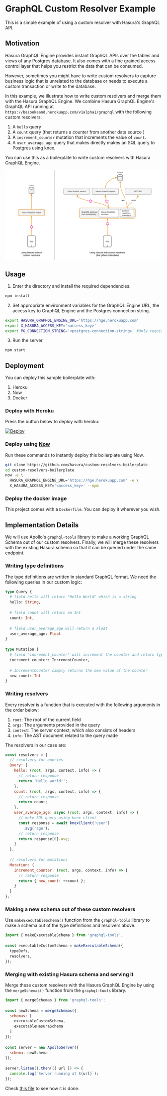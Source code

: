 # GraphQL Custom Resolver Example

This is a simple example of using a custom resolver with Hasura's GraphQL API.

## Motivation

Hasura GraphQL Engine provides instant GraphQL APIs over the tables and views of any Postgres database. It also comes with a fine grained access control layer that helps you restrict the data that can be consumed.

However, sometimes you might have to write custom resolvers to capture business logic that is unrelated to the database or needs to execute a custom transaction or write to the database.

In this example, we illustrate how to write custom resolvers and merge them with the Hasura GraphQL Engine. We combine Hasura GraphQL Engine's GraphQL API running at `https://bazookaand.herokuapp.com/v1alpha1/graphql` with the following custom resolvers:

1. A `hello` query
2. A `count` query (that returns a counter from another data source )
3. A `increment_counter` mutation that increments the value of `count`.
4. A `user_average_age` query that makes directly makes an SQL query to Postgres using knex.

You can use this as a boilerplate to write custom resolvers with Hasura GraphQL Engine.

![Custom resolvers with Hasura GraphQL engine](./assets/custom-resolvers-diagram.png)


## Usage

1. Enter the directory and install the required dependencies.

```bash
npm install
```

2. Set appropriate environment variables for the GraphQL Engine URL, the access key to GraphQL Engine and the Postgres connection string.


```bash
export HASURA_GRAPHQL_ENGINE_URL='https://hge.herokuapp.com'
export X_HASURA_ACCESS_KEY='<access_key>'
export PG_CONNECTION_STRING='<postgres-connection-string>' #Only required for the direct SQL resolver
```

3. Run the server

```bash
npm start
```

## Deployment

You can deploy this sample boilerplate with:

1. Heroku
2. Now
3. Docker

### Deploy with Heroku

Press the button below to deploy with heroku:

[![Deploy](https://www.herokucdn.com/deploy/button.svg)](https://heroku.com/deploy?template=https://github.com/hasura/custom-resolvers-boilerplate)

### Deploy using [Now](https://zeit.co/now)

Run these commands to instantly deploy this boilerplate using Now.

```bash
git clone https://github.com/hasura/custom-resolvers-boilerplate
cd custom-resolvers-boilerplate
now -e \
  HASURA_GRAPHQL_ENGINE_URL='https://hge.herokuapp.com' -e \
  X_HASURA_ACCESS_KEY='<access_key>' --npm
```

### Deploy the docker image

This project comes with a `Dockerfile`. You can deploy it wherever you wish.

## Implementation Details

We will use Apollo's `graphql-tools` library to make a working GraphQL Schema out of our custom resolvers. Finally, we will merge these resolvers with the existing Hasura schema so that it can be queried under the same endpoint.

### Writing type definitions

The type definitions are written in standard GraphQL format. We need the following queries in our custom logic:


```graphql
type Query {
  # field hello will return "Hello World" which is a string
  hello: String,

  # field count will return an Int
  count: Int,

  # field user_average_age will return a Float
  user_average_age: Float
}

type Mutation {
  # field "increment_counter" will increment the counter and return type IncrementCounter
  increment_counter: IncrementCounter,

  # IncrementCounter simply returns the new value of the counter
  new_count: Int
}
```

### Writing resolvers

Every resolver is a function that is executed with the following arguments in the order below:

1. `root`: The root of the current field
2. `args`: The arguments provided in the query
3. `context`: The server context, which also consists of headers
4. `info`: The AST document related to the query made

The resolvers in our case are:

```js
const resolvers = {
  // resolvers for queries
  Query: {
    hello: (root, args, context, info) => {
      // return response
      return 'Hello world!';
    },
    count: (root, args, context, info) => {
      // return response
      return count;
    },
    user_average_age: async (root, args, context, info) => {
      // make SQL query using knex client
      const response = await knexClient('user')
        .avg('age');
      // return response
      return response[0].avg;
    }
  },

  // resolvers for mutations
  Mutation: {
    increment_counter: (root, args, context, info) => {
      // return response
      return { new_count: ++count };
    }
  }
};
```

### Making a new schema out of these custom resolvers

Use `makeExecutableSchema()` function from the `graphql-tools` library to make a schema out of the type definitions and resolvers above.

```js
import { makeExecutableSchema } from 'graphql-tools';

const executableCustomSchema = makeExecutableSchema({
  typeDefs,
  resolvers,
});
```

### Merging with existing Hasura schema and serving it

Merge these custom resolvers with the Hasura GraphQL Engine by using the `mergeSchemas()` function from the `graphql-tools` library.

```js
import { mergeSchemas } from 'graphql-tools';

const newSchema = mergeSchemas({
  schemas: [
    executableCustomSchema,
    executableHasuraSchema
  ]
});

const server = new ApolloServer({
  schema: newSchema
});

server.listen().then(({ url }) => {
  console.log(`Server running at ${url}`);
});
```

Check [this file](https://github.com/hasura/custom-resolvers-boilerplate/blob/master/src/index.js) to see how it is done.
